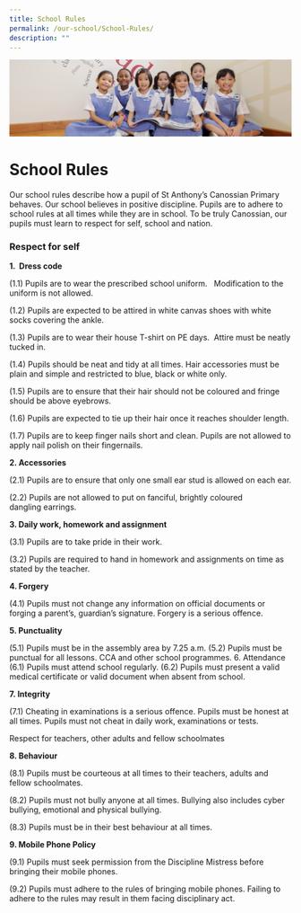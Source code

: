 ```yaml
---
title: School Rules
permalink: /our-school/School-Rules/
description: ""
---
```

![](/images/UsefulVideos.jpg)

School Rules
============

Our school rules describe how a pupil of St Anthony’s Canossian Primary behaves. Our school believes in positive discipline. Pupils are to adhere to school rules at all times while they are in school. To be truly Canossian, our pupils must learn to respect for self, school and nation.


### Respect for self


<b>1.  Dress code</b>

(1.1) Pupils are to wear the prescribed school uniform.   Modification to the uniform is not allowed.

(1.2) Pupils are expected to be attired in white canvas shoes with white socks covering the ankle.

(1.3) Pupils are to wear their house T-shirt on PE days.  Attire must be neatly tucked in.

(1.4) Pupils should be neat and tidy at all times. Hair accessories must be plain and simple and restricted to blue, black or white only.

(1.5) Pupils are to ensure that their hair should not be coloured and fringe should be above eyebrows.

(1.6) Pupils are expected to tie up their hair once it reaches shoulder length.

(1.7) Pupils are to keep finger nails short and clean. Pupils are not allowed to apply nail polish on their fingernails.

<b>2\. Accessories</b>

(2.1) Pupils are to ensure that only one small ear stud is allowed on each ear.

(2.2) Pupils are not allowed to put on fanciful, brightly coloured dangling earrings.

<b>3\. Daily work, homework and assignment</b> 

(3.1) Pupils are to take pride in their work.

(3.2) Pupils are required to hand in homework and assignments on time as stated by the teacher.

<b>4\. Forgery</b>

(4.1) Pupils must not change any information on official documents or forging a parent’s, guardian’s signature. Forgery is a serious offence.

<b>5\. Punctuality</b>

(5.1) Pupils must be in the assembly area by 7.25 a.m. (5.2) Pupils must be punctual for all lessons. CCA and other school programmes. 6. Attendance (6.1) Pupils must attend school regularly. (6.2) Pupils must present a valid medical certificate or valid document when absent from school.

<b>7. Integrity</b>

(7.1) Cheating in examinations is a serious offence. Pupils must be honest at all times. Pupils must not cheat in daily work, examinations or tests.

Respect for teachers, other adults and fellow schoolmates

<b>8\. Behaviour</b>

(8.1) Pupils must be courteous at all times to their teachers, adults and fellow schoolmates.

(8.2) Pupils must not bully anyone at all times. Bullying also includes cyber bullying, emotional and physical bullying.

(8.3) Pupils must be in their best behaviour at all times.

<b>9\. Mobile Phone Policy</b>

(9.1) Pupils must seek permission from the Discipline Mistress before bringing their mobile phones.

(9.2) Pupils must adhere to the rules of bringing mobile phones. Failing to adhere to the rules may result in them facing disciplinary act.